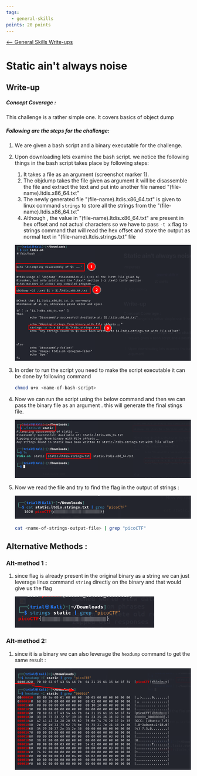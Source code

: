 ```yaml
---
tags:
  - general-skills
points: 20 points
---
```


[<-- General Skills Write-ups](../writeup-list.md)

# Static ain't always noise

## Write-up
##### Concept Coverage :
This challenge is a rather simple one. It covers basics of object dump 

##### Following are the steps for the challenge: 
1. We are given a bash script and a binary executable for the challenge.
   
2. Upon downloading lets examine the bash script. we notice the following things in the bash script takes place by following steps:
    1. It takes a file as an argument (screenshot marker 1).
    2. The objdump takes the file given as argument it will be disassemble the file and extract the text and put into another file named "(file-name).ltdis.x86_64.txt" 
    3. The newly generated file "(file-name).ltdis.x86_64.txt" is given to linux command `strings`  to store all the strings from the "(file-name).ltdis.x86_64.txt" 
    4. Although , the value in "(file-name).ltdis.x86_64.txt" are present in hex offset and not actual characters so we have to pass `-t x`  flag to strings command that will read the hex offset and store the output as normal text in "(file-name).ltdis.strings.txt" file
       
    ![bash-script](./assets/bash-script.png)

3. In order to run the script you need to make the script executable it can be done by following command
   
    ```bash
    chmod u+x <name-of-bash-script>
    ```

4. Now we can run the script using the below command and then we can pass the binary file as an argument . this will generate the final stings file.
    
    ![script-output](./assets/script-output.png)

5. Now we read the file and try to find the flag in the output of strings : 
    
    ![flag-original](./assets/flag-original.png)
    
    ```bash
    cat <name-of-strings-output-file> | grep "picoCTF"
    ```


## Alternative Methods :

### Alt-method 1 :
1. since flag is already present in the original binary as a string we can just leverage linux command `string` directly on the binary and that would give us the flag
    
    ![flag-alt-1](./assets/flag-alt-1.png)
### Alt-method 2: 
1. since it is a binary we can also leverage the `hexdump` command to get the same result : 
    
    ![flag-alt-2](./assets/flag-alt-2.png)